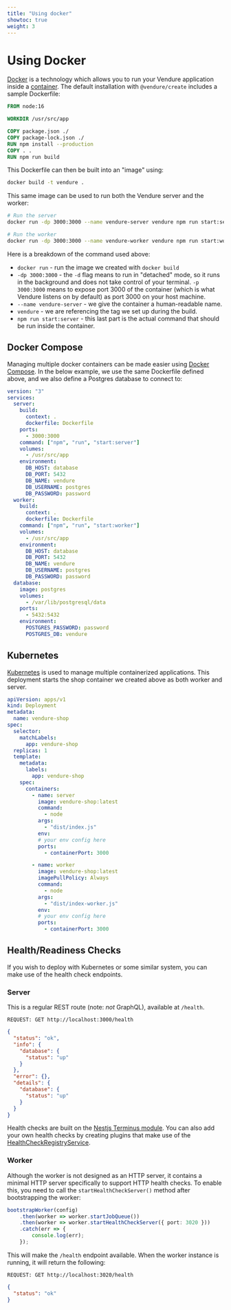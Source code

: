 ```yaml
---
title: "Using docker"
showtoc: true
weight: 3
---
```


# Using Docker

[Docker](https://docs.docker.com/) is a technology which allows you to run your Vendure application inside a [container](https://docs.docker.com/get-started/#what-is-a-container).
The default installation with `@vendure/create` includes a sample Dockerfile:

```dockerfile title="Dockerfile"
FROM node:16

WORKDIR /usr/src/app

COPY package.json ./
COPY package-lock.json ./ 
RUN npm install --production
COPY . .
RUN npm run build
```

This Dockerfile can then be built into an "image" using:

```sh
docker build -t vendure .
```

This same image can be used to run both the Vendure server and the worker:

```sh
# Run the server
docker run -dp 3000:3000 --name vendure-server vendure npm run start:server

# Run the worker
docker run -dp 3000:3000 --name vendure-worker vendure npm run start:worker
```

Here is a breakdown of the command used above:

- `docker run` - run the image we created with `docker build`
- `-dp 3000:3000` - the `-d` flag means to run in "detached" mode, so it runs in the background and does not take control of your terminal. `-p 3000:3000` means to expose port 3000 of the container (which is what Vendure listens on by default) as port 3000 on your host machine.
- `--name vendure-server` - we give the container a human-readable name.
- `vendure` - we are referencing the tag we set up during the build.
- `npm run start:server` - this last part is the actual command that should be run inside the container.

## Docker Compose

Managing multiple docker containers can be made easier using [Docker Compose](https://docs.docker.com/compose/). In the below example, we use 
the same Dockerfile defined above, and we also define a Postgres database to connect to:

```yaml
version: "3"
services:
  server:
    build:
      context: .
      dockerfile: Dockerfile
    ports:
      - 3000:3000
    command: ["npm", "run", "start:server"]
    volumes:
      - /usr/src/app
    environment:
      DB_HOST: database
      DB_PORT: 5432
      DB_NAME: vendure
      DB_USERNAME: postgres
      DB_PASSWORD: password
  worker:
    build:
      context: .
      dockerfile: Dockerfile
    command: ["npm", "run", "start:worker"]
    volumes:
      - /usr/src/app
    environment:
      DB_HOST: database
      DB_PORT: 5432
      DB_NAME: vendure
      DB_USERNAME: postgres
      DB_PASSWORD: password
  database:
    image: postgres
    volumes:
      - /var/lib/postgresql/data
    ports:
      - 5432:5432
    environment:
      POSTGRES_PASSWORD: password
      POSTGRES_DB: vendure
```

## Kubernetes

[Kubernetes](https://kubernetes.io/) is used to manage multiple containerized applications. 
This deployment starts the shop container we created above as both worker and server.

```yaml
apiVersion: apps/v1
kind: Deployment
metadata:
  name: vendure-shop
spec:
  selector:
    matchLabels:
      app: vendure-shop
  replicas: 1
  template:
    metadata:
      labels:
        app: vendure-shop
    spec:
      containers:
        - name: server
          image: vendure-shop:latest
          command:
            - node
          args:
            - "dist/index.js"
          env:
          # your env config here
          ports:
            - containerPort: 3000

        - name: worker
          image: vendure-shop:latest
          imagePullPolicy: Always
          command:
            - node
          args:
            - "dist/index-worker.js"
          env:
          # your env config here
          ports:
            - containerPort: 3000
```

## Health/Readiness Checks

If you wish to deploy with Kubernetes or some similar system, you can make use of the health check endpoints. 

### Server

This is a regular REST route (note: _not_ GraphQL), available at `/health`.

```text 
REQUEST: GET http://localhost:3000/health
```
 
```json
{
  "status": "ok",
  "info": {
    "database": {
      "status": "up"
    }
  },
  "error": {},
  "details": {
    "database": {
      "status": "up"
    }
  }
}
```

Health checks are built on the [Nestjs Terminus module](https://docs.nestjs.com/recipes/terminus). You can also add your own health checks by creating plugins that make use of the [HealthCheckRegistryService](/reference/typescript-api/health-check/health-check-registry-service/).

### Worker

Although the worker is not designed as an HTTP server, it contains a minimal HTTP server specifically to support HTTP health checks. To enable this, you need to call the `startHealthCheckServer()` method after bootstrapping the worker:

```ts
bootstrapWorker(config)
    .then(worker => worker.startJobQueue())
    .then(worker => worker.startHealthCheckServer({ port: 3020 }))
    .catch(err => {
        console.log(err);
    });
```
This will make the `/health` endpoint available. When the worker instance is running, it will return the following:

```text 
REQUEST: GET http://localhost:3020/health
```

```json
{
  "status": "ok"
}
```
